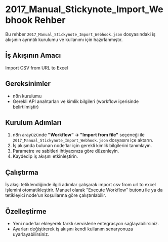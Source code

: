 # 2017_Manual_Stickynote_Import_Webhook Rehber

Bu rehber `2017_Manual_Stickynote_Import_Webhook.json` dosyasındaki iş akışının ayrıntılı kurulumu ve kullanımı için hazırlanmıştır.

## İş Akışının Amacı
Import CSV from URL to Excel

## Gereksinimler
- n8n kurulumu
- Gerekli API anahtarları ve kimlik bilgileri (workflow içerisinde belirtilmiştir)

## Kurulum Adımları
1. n8n arayüzünde **"Workflow" → "Import from file"** seçeneği ile `2017_Manual_Stickynote_Import_Webhook.json` dosyasını içe aktarın.
2. İş akışında bulunan node'lar için gerekli kimlik bilgilerini tanımlayın.
3. Parametre ve sabitleri ihtiyacınıza göre düzenleyin.
4. Kaydedip iş akışını etkinleştirin.

## Çalıştırma
İş akışı tetiklendiğinde ilgili adımlar çalışarak import csv from url to excel işlemini otomatikleştirir. Manuel olarak "Execute Workflow" butonu ile ya da tetikleyici node'un koşullarına göre çalıştırılabilir.

## Özelleştirme
- Yeni node'lar ekleyerek farklı servislerle entegrasyon sağlayabilirsiniz.
- Ayarları değiştirerek iş akışını kendi kullanım senaryonuza uyarlayabilirsiniz.
